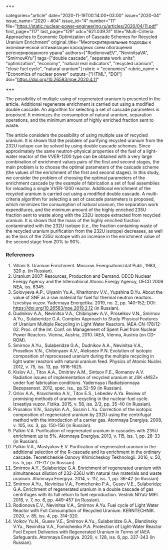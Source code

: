 +++

categories="article"
date="2020-11-19T00:14:00+03:00"
issue="2020-04"
issue_name="2020 - #04"
issue_id="4"
number="11"
file="https://static.nuclear-power-engineering.ru/articles/2020/04/11.pdf"
first_page="117"
last_page="129"
udc="621.039.31"
title="Multi-Criteria Approaches to Economic Optimization of Cascade Schemes for Recycled Uranium Enrichment"
original_title="Многокритериальные подходы к экономической оптимизации каскадных схем обогащения регенерированного урана"
authors=["RodionovaEV", "NevinitsaVA", "SmirnovAYu"]
tags=["double cascade", "separate work units", "optimization", "economy", "natural real indicators", "recycled uranium", "close fuel cycle", "natural uranium"]
rubric = "economics"
rubric_name = "Economics of nuclear power"
outputs=["HTML", "DOI"]
doi="https://doi.org/10.26583/npe.2020.4.11"

+++

The possibility of multiple using of regenerated uranium is presented in the article. Additional regenerate enrichment is carried out using a modified double cascade. An algorithm for selecting a set of cascade parameters is proposed. It minimizes the consumption of natural uranium, separation operations, and the minimum amount of highly enriched fraction sent to waste.

The article considers the possibility of using multiple use of reсycled uranium. It is shown that the problem of purifying recycled uranium from the 232U isotope can be solved by using double cascade schemes. Since approximately the same neutron-physical properties of the fuel of a light-water reactor of the VVER-1200 type can be obtained with a very large combination of enrichment values pairs of the first and second stages, the main problem is to choose the optimal parameters of the cascade scheme (the values of the enrichment of the first and second stages). In this study, we consider the problem of choosing the optimal parameters of the enrichment cascade by the example of fabrication a set of fuel assemblies for reloading a single VVER-1200 reactor. Additional enrichment of the recycled uranium is carried out using a modified double cascade. A multi-criteria algorithm for selecting a set of cascade parameters is proposed, which minimizes the consumption of natural uranium, the separation work expenditures, and the minimum amount of the highly enriched 235U fraction sent to waste along with the 232U isotope extracted from recycled uranium. It is shown that the mass of the highly enriched fraction contaminated with the 232U isotope (i.e., the fraction containing waste of the recycled uranium purification from the 232U isotope) decreases, as well as the loss of the 235U isotope with an increase in the enrichment value of the second stage from 20% to 90%.

### References

1. Villani S. Uranium Enrichment. Мoscow. Energoatomizdat Publ., 1983, 320 p. (in Russian).
2. Uranium 2007: Resources, Production and Demand. OECD Nuclear Energy Agency and the International Atomic Energy Agency, OECD 2008 NEA, iss. 6345.
3. Solovyeva A.P., Ulyanin Yu.A., Kharitonov V.V., Yupshina D.Yu. About the value of SNF as a raw material for fuel for thermal neutron reactors. Izvestiya vuzov. Yadernaya Energetika. 2019, no. 2, pp. 140-152; DOI: https://doi.org/10.26583/npe.2019.2.12 (in Russian).
4. Dudnikov A.A., Nevinitsa V.A., Chibinyaev A.V., Proselkov V.N., Smirnov A.Yu., Sulaberidze G.A. Complex Approach to Study Physical Features of Uranium Multiple Recycling in Light Water Reactors. IAEA-CN-178/12-02. Proc. of the Int. Conf. on Management of Spent Fuel from Nuclear Power Reactors. Vienna, Austria, 2010. IAEA, Vienna, Austria (on CD-ROM).
5. Smirnov A.Yu., Sulaberidze G.A., Dudnikov A.A., Nevinitsa V.A., Proselkov V.N., Chibinyaev A.V., Alekseev P.N. Evolution of isotopic composition of reprocessed uranium during the multiple recycling in light water reactors with natural uranium feed. Physics of Atomic Nuclei. 2012, v. 75, iss. 13, pp. 1616-1625.
6. Kislov A.I., Titov A.A., Dmitriev A.M., Sintsov F.E., Romanov A.V. Radiation issues of implementation of recycled uranium at JSK «MSZ» under fuel fabrication conditions. Yadernaya i Radiatsionnaya Bezopasnost. 2012, spec. iss., pp.52-59 (in Russian).
7. Orlov A.A., Kravchenko A.V., Titov E.S., Lebedev A.Ya. Review of promising methods of uranium recycling in the nuclear-fuel cycle. Izvestiya vuzov. Fizika. 2015, v. 58, iss. 2/2, pp. 35-40 (in Russian).
8. Prusakov V.N., Sazykin A.A., Sosnin L.Yu. Correction of the isotopic composition of regenerated uranium by 232U using the centrifugal method with the introduction of a carrier gas. Atomnaya Energiya. 2008, v. 105, iss. 3, pp. 150-156 (in Russian).
9. Palkin V.A. Purification of regenerated uranium in cascades with 235U enrichment up to 5%. Atomnaya Energiya. 2013, v. 115, iss. 1, pp. 28-33 (in Russian).
10. Palkin V.A., Maslyukov E.V. Purification of regenerated uranium in the additional selection of the R-cascade and its enrichment in the ordinary cascade. Teoreticheskie Osnovy Khimicheskoy Tekhnologii. 2016, v. 50, iss. 5, pp. 711-717 (in Russian).
11. Smirnov A.Y., Sulaberidze G.A. Enrichment of regenerated uranium with simultaneous dilution of 232-236U with natural raw materials and waste uranium. Atomnaya Energiya. 2014, v. 117, iss. 1, pp. 36-42 (in Russian).
12. Smirnov A.Yu., Nevinitsa V.A., Fomichenko P.A., Gusev V.E., Sulaberidze G.A. Enrichment of regenerated uranium in a double cascade of gas centrifuges with its full return to fuel reproduction. Vestnik NIYaU MIFI. 2018, v. 7, no. 6, pp. 449-457 (in Russian).
13. Rodionova E.V., Nevinitsa V.A., Smirnov A.Yu. Fuel cycle of Light Water Reactor with Full Consumption of Recycled Uranium. KERNTECHNIK. 2020, v. 85, iss. 4, pp. 314-320.
14. Volkov Yu.N., Gusev V.E., Smirnov A.Yu., Sulaberidze G.A., Blandinsky V.Yu., Nevinitsa V.A., Fomichenko P.A. Protection of Light-Water Reactor Fuel Export Deliveries with Regenerated Uranium in Terms of IAEA Safeguards. Atomnaya Energiya. 2020, v. 128, iss. 6, pp. 337-343 (in Russian).